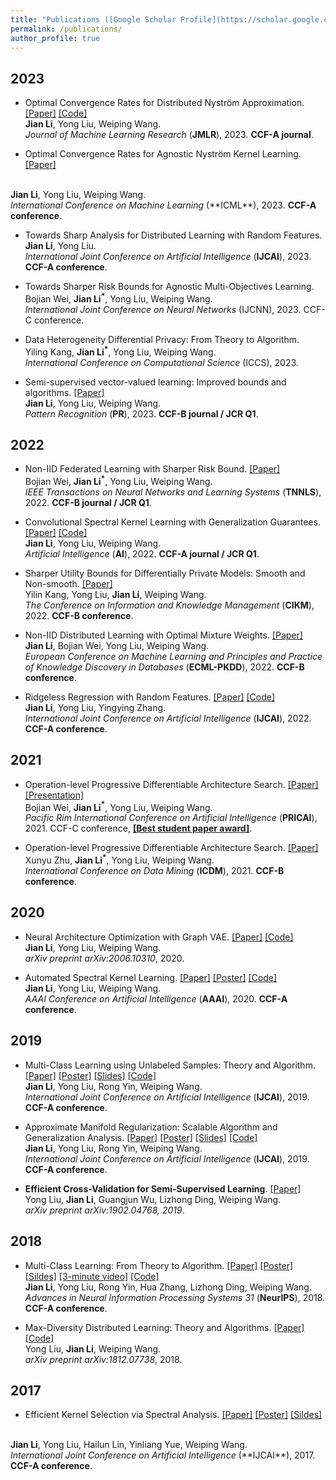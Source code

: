 ```yaml
---
title: "Publications ([Google Scholar Profile](https://scholar.google.com/citations?user=IAJpTqYAAAAJ&hl=zh-CN))"
permalink: /publications/
author_profile: true
---
```

## 2023

* Optimal Convergence Rates for Distributed Nyström Approximation. 
[[Paper]](https://jmlr.org/papers/v24/21-1049.html)
[[Code]](https://github.com/superlj666/DNystroem) <br>
<b>Jian Li</b>, Yong Liu, Weiping Wang. <br>
<i>Journal of Machine Learning Research</i> (**JMLR**), 2023. <b>CCF-A journal</b>.

* Optimal Convergence Rates for Agnostic Nyström Kernel Learning.
[[Paper]](https://lijian.ac.cn/files/2023/2023_ICML_Nystroem.pdf)
<br>
<b>Jian Li</b>, Yong Liu, Weiping Wang. <br>
<i>International Conference on Machine Learning </i> (**ICML**), 2023. <b>CCF-A conference</b>.


* Towards Sharp Analysis for Distributed Learning with Random Features. <br>
<b>Jian Li</b>, Yong Liu. <br>
<i>International Joint Conference on Artificial Intelligence</i> (**IJCAI**), 2023. <b>CCF-A conference</b>.

* Towards Sharper Risk Bounds for Agnostic Multi-Objectives Learning. <br>
Bojian Wei, <b>Jian Li$^*$</b>, Yong Liu, Weiping Wang. <br>
<i>International Joint Conference on Neural Networks</i> (IJCNN), 2023. CCF-C conference.

* Data Heterogeneity Differential Privacy: From Theory to Algorithm. <br>
Yiling Kang, <b>Jian Li$^*$</b>, Yong Liu, Weiping Wang. <br>
<i>International Conference on Computational Science</i> (ICCS), 2023.

* Semi-supervised vector-valued learning: Improved bounds and algorithms. 
[[Paper]](https://www.sciencedirect.com/science/article/pii/S0031320323000572) <br>
<b>Jian Li</b>, Yong Liu, Weiping Wang.  <br>
<i>Pattern Recognition</i> (**PR**), 2023. <b>CCF-B journal / JCR Q1</b>.

## 2022
* Non-IID Federated Learning with Sharper Risk Bound.
[[Paper]](https://doi.org/10.1109/TNNLS.2022.3213187) <br>
Bojian Wei, <b>Jian Li$^*$</b>, Yong Liu, Weiping Wang.  <br>
<i>IEEE Transactions on Neural Networks and Learning Systems</i> (**TNNLS**), 2022. <b>CCF-B journal / JCR Q1</b>.

* Convolutional Spectral Kernel Learning with Generalization Guarantees.
[[Paper]](https://doi.org/10.1016/j.artint.2022.103803)
[[Code]](https://github.com/superlj666/CSKN/) <br>
<b>Jian Li</b>, Yong Liu, Weiping Wang. <br>
<i>Artificial Intelligence</i> (**AI**), 2022. <b>CCF-A journal / JCR Q1</b>.

* Sharper Utility Bounds for Differentially Private Models: Smooth and Non-smooth.
[[Paper]](https://doi.org/10.1145/3511808.3557451) <br>
Yilin Kang, Yong Liu, <b>Jian Li</b>, Weiping Wang. <br>
<i>The Conference on Information and Knowledge Management</i> (**CIKM**), 2022. <b>CCF-B conference</b>.

* Non-IID Distributed Learning with Optimal Mixture Weights. 
[[Paper]](https://2022.ecmlpkdd.org/wp-content/uploads/2022/09/sub_1304.pdf) <br>
<b>Jian Li</b>, Bojian Wei, Yong Liu, Weiping Wang. <br>
<i>European Conference on Machine Learning and Principles and Practice of Knowledge Discovery in Databases</i> (**ECML-PKDD**), 2022. <b>CCF-B conference</b>.

* Ridgeless Regression with Random Features.
[[Paper]](https://arxiv.org/pdf/2205.00477.pdf)
[[Code]](https://github.com/superlj666/Ridgeless-Regression-with-Random-Features) <br>
<b>Jian Li</b>, Yong Liu, Yingying Zhang. <br>
<i>International Joint Conference on Artificial Intelligence</i> (**IJCAI**), 2022. <b>CCF-A conference</b>.


## 2021
* Operation-level Progressive Differentiable Architecture Search. 
[[Paper]](https://lijian.ac.cn/files/2021/FL_for_noniid_data.pdf)
[[Presentation]](https://lijian.ac.cn/files/2021/FL_for_noniid_data_presentation.pdf)<br>
Bojian Wei, <b>Jian Li$^*$</b>, Yong Liu, Weiping Wang. <br>
<i>Pacific Rim International Conference on Artificial Intelligence</i> (**PRICAI**), 2021. CCF-C conference, <b>
[[Best student paper award]](https://lijian.ac.cn/files/2021/PRICAI-2021-best-student-paper.png)</b>.

* Operation-level Progressive Differentiable Architecture Search.
[[Paper]](https://lijian.ac.cn/files/2021/conference_101719.pdf) <br>
Xunyu Zhu, <b>Jian Li$^*$</b>, Yong Liu, Weiping Wang. <br> 
<i>International Conference on Data Mining</i> (**ICDM**), 2021. <b>CCF-B conference</b>.

## 2020

* Neural Architecture Optimization with Graph VAE.
[[Paper]](https://arxiv.org/pdf/2006.10310.pdf)
[[Code]](https://github.com/superlj666/NGAE) <br>
<b>Jian Li</b>, Yong Liu, Weiping Wang. <br>
<i>arXiv preprint arXiv:2006.10310</i>, 2020.

* Automated Spectral Kernel Learning. 
[[Paper]](https://lijian.ac.cn/files/2020_AAAI_ASKL/2020_AAAI_ASKL.pdf)
[[Poster]](https://lijian.ac.cn/files/2020_AAAI_ASKL/2020_AAAI_AKSL_poster.pdf)
[[Code]](https://github.com/superlj666/Automated-Spectral-Kernel-Learning) <br>
<b>Jian Li</b>, Yong Liu, Weiping Wang. <br>
<i>AAAI Conference on Artificial Intelligence</i> (**AAAI**), 2020. <b>CCF-A conference</b>.


## 2019
* Multi-Class Learning using Unlabeled Samples: Theory and Algorithm. 
[[Paper]](https://www.ijcai.org/proceedings/2019/0399.pdf)
[[Poster]](https://lijian.ac.cn/files/2019_IJCAI_MC/2019_MC_LRC_SSL_poster.pdf)
[[Slides]](https://lijian.ac.cn/files/2019_IJCAI_MC/2019_MC_LRC_SSL_slides.pdf)
[[Code]](https://github.com/superlj666/Multi-Class-Learning-using-Unlabeled-Samples-Theory-and-Algorithm) <br>
<b>Jian Li</b>, Yong Liu, Rong Yin, Weiping Wang.  <br>
<i>International Joint Conference on Artificial Intelligence</i> (**IJCAI**), 2019. <b>CCF-A conference</b>.

* Approximate Manifold Regularization: Scalable Algorithm and Generalization Analysis. 
[[Paper]](https://www.ijcai.org/proceedings/2019/0400.pdf)
[[Poster]](https://lijian.ac.cn/files/2019_IJCAI_LapRLS/2019_LapRLS_Nyström_PCG_poster.pdf)
[[Slides]](https://lijian.ac.cn/files/2019_IJCAI_LapRLS/2019_LapRLS_Nyström_PCG_slides.pdf)
[[Code]](https://github.com/superlj666/Approximate-Manifold-Regularization-Scalable-Algorithm-and-Generalization-Analysis) <br>
<b>Jian Li</b>, Yong Liu, Rong Yin, Weiping Wang. <br>
<i>International Joint Conference on Artificial Intelligence</i> (**IJCAI**), 2019. <b>CCF-A conference</b>.

* <b>Efficient Cross-Validation for Semi-Supervised Learning</b>. 
[[Paper]](https://arxiv.org/pdf/1902.04768) <br>
Yong Liu, <b>Jian Li</b>, Guangjun Wu, Lizhong Ding, Weiping Wang. <br>
<i>arXiv preprint arXiv:1902.04768, 2019</i>.

## 2018
* Multi-Class Learning: From Theory to Algorithm. 
[[Paper]](https://proceedings.neurips.cc/paper/2018/file/1141938ba2c2b13f5505d7c424ebae5f-Paper.pdf)
[[Poster]](https://lijian.ac.cn/files/2018_NeurIPS_MC/mc-lrc-nips-poster.pdf)
[[Sildes]](https://lijian.ac.cn/files/2018_NeurIPS_MC/mc-lrc-nips-slides.pdf)
[[3-minute video]](https://youtu.be/mE_RpgWuKK8)
[[Code]](https://github.com/superlj666/Multi-Class-Learning-From-Theory-to-Algorithm) <br>
<b>Jian Li</b>, Yong Liu, Rong Yin, Hua Zhang, Lizhong Ding, Weiping Wang. <br>
<i>Advances in Neural Information Processing Systems 31</i> (**NeurIPS**), 2018. <b>CCF-A conference</b>.

* Max-Diversity Distributed Learning: Theory and Algorithms. 
[[Paper]](https://lijian.ac.cn/files/2018_max_diversity_dc.pdf)
[[Code]](https://arxiv.org/pdf/1812.07738) <br>
Yong Liu, <b>Jian Li</b>, Weiping Wang. <br>
<i>arXiv preprint arXiv:1812.07738</i>, 2018.

## 2017
* Efficient Kernel Selection via Spectral Analysis. 
[[Paper]](https://lijian.ac.cn/files/2017_IJCAI_KS/2017_kernel_selection.pdf)
[[Poster]](https://lijian.ac.cn/files/2017_IJCAI_KS/ijicai-poster-0816.pdf)
[[Sildes]](https://lijian.ac.cn/files/2017_IJCAI_KS/IJCAI_presentation.pptx)
<br>
<b>Jian Li</b>, Yong Liu, Hailun Lin, Yinliang Yue, Weiping Wang. <br>
<i>International Joint Conference on Artificial Intelligence</i> (**IJCAI**), 2017. <b>CCF-A conference</b>.